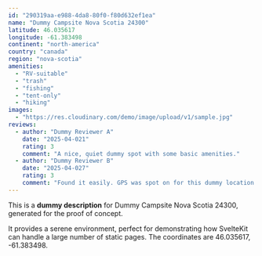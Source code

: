 ```yaml
---
id: "290319aa-e988-4da8-80f0-f80d632ef1ea"
name: "Dummy Campsite Nova Scotia 24300"
latitude: 46.035617
longitude: -61.383498
continent: "north-america"
country: "canada"
region: "nova-scotia"
amenities:
  - "RV-suitable"
  - "trash"
  - "fishing"
  - "tent-only"
  - "hiking"
images:
  - "https://res.cloudinary.com/demo/image/upload/v1/sample.jpg"
reviews:
  - author: "Dummy Reviewer A"
    date: "2025-04-021"
    rating: 3
    comment: "A nice, quiet dummy spot with some basic amenities."
  - author: "Dummy Reviewer B"
    date: "2025-04-027"
    rating: 3
    comment: "Found it easily. GPS was spot on for this dummy location."
---
```


This is a **dummy description** for Dummy Campsite Nova Scotia 24300, generated for the proof of concept.

It provides a serene environment, perfect for demonstrating how SvelteKit can handle a large number of static pages. The coordinates are 46.035617, -61.383498.
